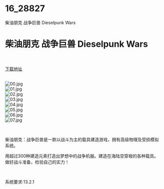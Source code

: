 # 16_28827
柴油朋克 战争巨兽 Dieselpunk Wars
# 柴油朋克 战争巨兽 Dieselpunk Wars
 <br/></br>
[下载地址](https://www.switch520.cc/article/28827 "下载地址")
<br/></br>

<p><img title="00.jpg" src="https://www.switch520.cc/muke_img/2022_03_29_265e34035bd96.jpg" alt="00.jpg"><br>
<img title="01.jpg" src="https://www.switch520.cc/muke_img/2022_03_29_c8722267bdf06.jpg" alt="01.jpg"><br>
<img title="02.jpg" src="https://www.switch520.cc/muke_img/2022_03_29_7a6a9bfe93c43.jpg" alt="02.jpg"><br>
<img title="03.jpg" src="https://www.switch520.cc/muke_img/2022_03_29_15d01562c2840.jpg" alt="03.jpg"><br>
<img title="04.jpg" src="https://www.switch520.cc/muke_img/2022_03_29_76f640cb63a5d.jpg" alt="04.jpg"><br>
<img title="05.jpg" src="https://www.switch520.cc/muke_img/2022_03_29_d0bd9ad09d99c.jpg" alt="05.jpg"><br>
<img title="06.jpg" src="https://www.switch520.cc/muke_img/2022_03_29_261ea6d9ee580.jpg" alt="06.jpg"><br>
<img title="07.jpg" src="https://www.switch520.cc/muke_img/2022_03_29_2683ee3ddc8fb.jpg" alt="07.jpg"></p>
<p>&nbsp;</p>
<p>柴油朋克：战争巨兽是一款以战斗为主的载具建造游戏，拥有高级物理及受损模拟系统。</p>
<p>用超过300种建造元素打造出梦想中的战争机器。建造在海陆空穿梭的各种载具。做好战斗准备，检验自己的实力！</p>
<p>&nbsp;</p>
<p>系统要求:13.2.1</p>



